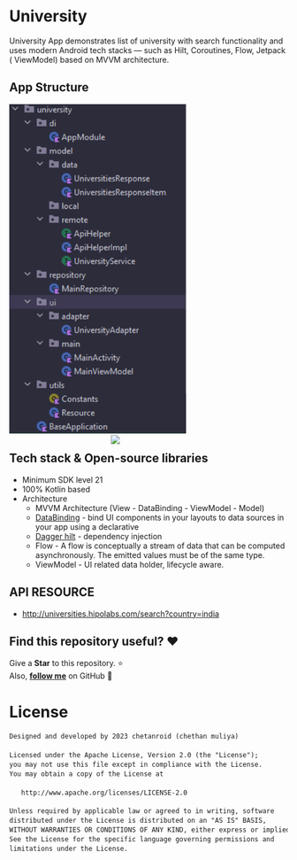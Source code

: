 # University
University App demonstrates list of university with search functionality and uses modern Android tech stacks — such as Hilt, Coroutines, Flow, Jetpack ( ViewModel) based on MVVM architecture.

## App Structure 

<img src="https://github.com/chetanmuliya/University/blob/master/Screenshot%202023-02-15%20222211.png"  width="320"/>


<img src="https://github.com/chetanmuliya/University/blob/master/university_app_gif.png" align="right" width="320"/>

## Tech stack & Open-source libraries

- Minimum SDK level 21
- 100% Kotlin based
- Architecture
  - MVVM Architecture (View - DataBinding - ViewModel - Model)
  - [DataBinding](https://developer.android.com/topic/libraries/data-binding) -  bind UI components in your layouts to data sources in your app using a declarative 
  - [Dagger hilt](https://developer.android.com/training/dependency-injection/hilt-android) - dependency injection
  - Flow - A flow is conceptually a stream of data that can be computed asynchronously. The emitted values must be of the same type.
  - ViewModel - UI related data holder, lifecycle aware.

## API RESOURCE

- http://universities.hipolabs.com/search?country=india

## Find this repository useful? :heart:
Give a __Star__ to this repository. :star: <br>
Also, __[follow me](https://github.com/chetanmuliya)__ on GitHub 🤩

# License
```xml
Designed and developed by 2023 chetanroid (chethan muliya)

Licensed under the Apache License, Version 2.0 (the "License");
you may not use this file except in compliance with the License.
You may obtain a copy of the License at

   http://www.apache.org/licenses/LICENSE-2.0

Unless required by applicable law or agreed to in writing, software
distributed under the License is distributed on an "AS IS" BASIS,
WITHOUT WARRANTIES OR CONDITIONS OF ANY KIND, either express or implied.
See the License for the specific language governing permissions and
limitations under the License.
```

